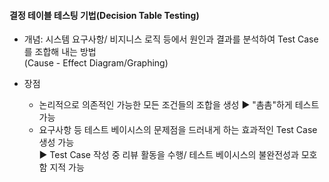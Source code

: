 #### 결정 테이블 테스팅 기법(Decision Table Testing)
- 개념: 시스템 요구사항/ 비지니스 로직 등에서 원인과 결과를 분석하여 Test Case를 조합해 내는 방법</br>(Cause - Effect Diagram/Graphing)</br>

- 장점
    - 논리적으로 의존적인 가능한 모든 조건들의 조합을 생성 ▶ "촘촘"하게 테스트 가능
    - 요구사항 등 테스트 베이시스의 문제점을 드러내게 하는 효과적인 Test Case 생성 가능</br>
        ▶ Test Case 작성 중 리뷰 활동을 수행/ 테스트 베이시스의 불완전성과 모호함 지적 가능